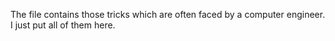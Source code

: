 The file contains those tricks which are often faced by a computer engineer. 
I just put all of them here.
